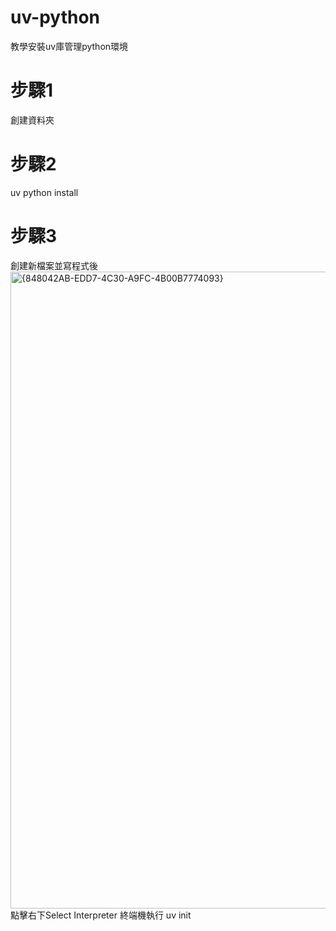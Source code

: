 # uv-python
教學安裝uv庫管理python環境
# 步驟1
創建資料夾
# 步驟2
uv python install
# 步驟3
創建新檔案並寫程式後
<img width="1920" height="1019" alt="{848042AB-EDD7-4C30-A9FC-4B00B7774093}" src="https://github.com/user-attachments/assets/ee7d414a-f6a8-4f92-b8ce-f70eebda8409" />
點擊右下Select Interpreter
終端機執行 uv init
